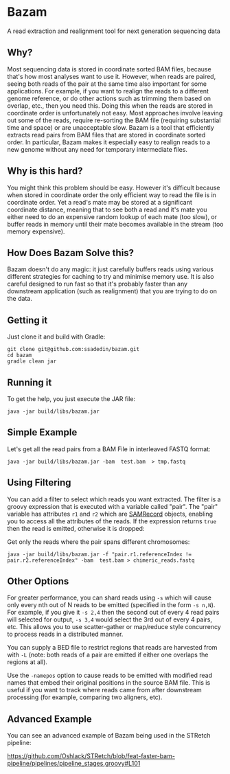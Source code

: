 # Bazam

A read extraction and realignment tool for next generation sequencing data

## Why?

Most sequencing data is stored in coordinate sorted BAM files, because that's
how most analyses want to use it. However, when reads are paired, seeing both
reads of the pair at the same time also important for some applications. For
example, if you want to realign the reads to a different genome reference, or
do other actions such as trimming them based on overlap, etc., then you need
this.  Doing this when the reads are stored in coordinate order is
unfortunately not easy. Most approaches involve leaving out some of the
reads,  require re-sorting the BAM file (requiring substantial time and space) or
are unacceptable slow. Bazam is a tool that efficiently extracts read pairs from 
BAM files that are stored in coordinate sorted order. In particular, Bazam
makes it especially easy to realign reads to a new genome without any need for 
temporary intermediate files.

## Why is this hard?

You might think this problem should be easy. However it's difficult because
when stored in coordinate order the only efficient way to read the file is 
in coordinate order. Yet a read's mate may be stored at a significant
coordinate distance, meaning that to see both a read and it's mate 
you either need to do an expensive random lookup of each mate
(too slow), or buffer reads in memory until their mate becomes
available in the stream (too memory expensive). 

## How Does Bazam Solve this?

Bazam doesn't do any magic: it just carefully buffers reads using various different 
strategies for caching to try and minimise memory use. It is also careful designed
to run fast so that it's probably faster than any downstream application (such as 
realignment) that you are trying to do on the data.


## Getting it

Just clone it and build with Gradle:

```
git clone git@github.com:ssadedin/bazam.git
cd bazam
gradle clean jar
```

## Running it

To get the help, you just execute the JAR file:

```
java -jar build/libs/bazam.jar
```

## Simple Example

Let's get all the read pairs from a BAM File in interleaved FASTQ format:

```
java -jar build/libs/bazam.jar -bam  test.bam  > tmp.fastq
```

## Using Filtering

You can add a filter to select which reads you want extracted. The filter is a
groovy expression that is executed with a variable called "pair". The "pair"
variable has attributes `r1` and `r2` which are
[SAMRecord](https://samtools.github.io/htsjdk/javadoc/htsjdk/htsjdk/samtools/SAMRecord.html)
objects, enabling you to access all the attributes of the reads. If the
expression returns `true` then the read is emitted, otherwise it is dropped:

Get only the reads where the pair spans different chromosomes:

```
java -jar build/libs/bazam.jar -f "pair.r1.referenceIndex != pair.r2.referenceIndex" -bam  test.bam > chimeric_reads.fastq
```

## Other Options

For greater performance, you can shard reads using `-s` which will cause only
every nth out of N reads to be emitted (specified in the form `-s n,N`). For
example, if you give it `-s 2,4` then the second out of every 4 read pairs will
selected for output, `-s 3,4` would select the 3rd out of every 4 pairs, etc.
This allows you to use scatter-gather or map/reduce style concurrency to
process reads in a distributed manner.

You can supply a BED file to restrict regions that reads are harvested from
with `-L` (note: both reads of a pair are emitted if either one overlaps the
regions at all). 

Use the `-namepos` option to cause reads to be emitted with modified read names
that embed their original positions in the source BAM file. This is useful if
you want to track where reads came from after downstream processing (for
example, comparing two aligners, etc).

## Advanced Example

You can see an advanced example of Bazam being used in the STRetch pipeline:

https://github.com/Oshlack/STRetch/blob/feat-faster-bam-pipeline/pipelines/pipeline_stages.groovy#L101


